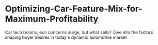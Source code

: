 # Optimizing-Car-Feature-Mix-for-Maximum-Profitability
Car tech booms, eco concerns surge, but what sells? Dive into the factors shaping buyer desires in today's dynamic automotive market
